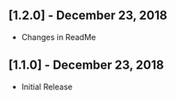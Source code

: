 ## [1.2.0] - December 23, 2018

* Changes in ReadMe

## [1.1.0] - December 23, 2018

* Initial Release

